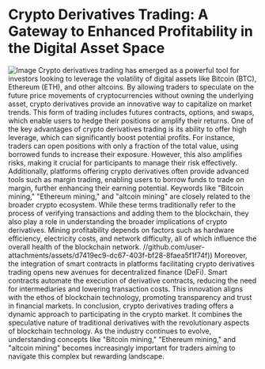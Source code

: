 # Crypto Derivatives Trading: A Gateway to Enhanced Profitability in the Digital Asset Space

![Image](https://github.com/user-attachments/assets/4a25d116-2220-4385-b08e-f287af8fcbc4)
Crypto derivatives trading has emerged as a powerful tool for investors looking to leverage the volatility of digital assets like Bitcoin (BTC), Ethereum (ETH), and other altcoins. By allowing traders to speculate on the future price movements of cryptocurrencies without owning the underlying asset, crypto derivatives provide an innovative way to capitalize on market trends. This form of trading includes futures contracts, options, and swaps, which enable users to hedge their positions or amplify their returns.
One of the key advantages of crypto derivatives trading is its ability to offer high leverage, which can significantly boost potential profits. For instance, traders can open positions with only a fraction of the total value, using borrowed funds to increase their exposure. However, this also amplifies risks, making it crucial for participants to manage their risk effectively. Additionally, platforms offering crypto derivatives often provide advanced tools such as margin trading, enabling users to borrow funds to trade on margin, further enhancing their earning potential.
Keywords like "Bitcoin mining," "Ethereum mining," and "altcoin mining" are closely related to the broader crypto ecosystem. While these terms traditionally refer to the process of verifying transactions and adding them to the blockchain, they also play a role in understanding the broader implications of crypto derivatives. Mining profitability depends on factors such as hardware efficiency, electricity costs, and network difficulty, all of which influence the overall health of the blockchain network.
 //github.com/user-attachments/assets/d7419ec9-dc67-403f-bf28-8faea5f1f74f))
Moreover, the integration of smart contracts in platforms facilitating crypto derivatives trading opens new avenues for decentralized finance (DeFi). Smart contracts automate the execution of derivative contracts, reducing the need for intermediaries and lowering transaction costs. This innovation aligns with the ethos of blockchain technology, promoting transparency and trust in financial markets.
In conclusion, crypto derivatives trading offers a dynamic approach to participating in the crypto market. It combines the speculative nature of traditional derivatives with the revolutionary aspects of blockchain technology. As the industry continues to evolve, understanding concepts like "Bitcoin mining," "Ethereum mining," and "altcoin mining" becomes increasingly important for traders aiming to navigate this complex but rewarding landscape.
